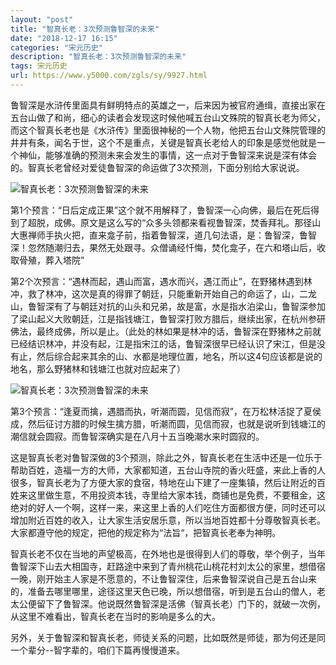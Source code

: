 ```yaml
---
layout: "post"
title: "智真长老：3次预测鲁智深的未来"
date: "2018-12-17 16:15"
categories: "宋元历史"
description: "智真长老：3次预测鲁智深的未来"
tags: 宋元历史
url: https://www.y5000.com/zgls/sy/9927.html
---
```






鲁智深是水浒传里面具有鲜明特点的英雄之一，后来因为被官府通缉，直接出家在五台山做了和尚，细心的读者会发现这时候他喊五台山文殊院的智真长老为师父，而这个智真长老也是《水浒传》里面很神秘的一个人物，他把五台山文殊院管理的井井有条，闻名于世，这个不是重点，关键是智真长老给人的印象是感觉他就是一个神仙，能够准确的预测未来会发生的事情，这一点对于鲁智深来说是深有体会的。智真长老曾经对爱徒鲁智深的命运做了3次预测，下面分别给大家说说。

![智真长老：3次预测鲁智深的未来](/uploads/allimg/170110/6-1F110112P1I6.JPG)

第1个预言：“日后定成正果”这个就不用解释了，鲁智深一心向佛，最后在死后得到了超脱，成佛。原文是这么写的“众多头领都来看视鲁智深，焚香拜礼。那径山大惠禅师手执火把，直来龛子前，指着鲁智深，道几句法语，是：鲁智深，鲁智深！忽然随潮归去，果然无处跟寻。众僧诵经忏悔，焚化龛子，在六和塔山后，收取骨殖，葬入塔院”

第2个次预言：“遇林而起，遇山而富，遇水而兴，遇江而止”，在野猪林遇到林冲，救了林冲，这次是真的得罪了朝廷，只能重新开始自己的命运了，山，二龙山，鲁智深有了与朝廷对抗的山头和兄弟，故是富，水是指水泊梁山，鲁智深参加了梁山起义大败朝廷，江是指钱塘江，鲁智深打败方腊后，继续出家，在杭州参研佛法，最终成佛，所以是止。（此处的林如果是林冲的话，鲁智深在野猪林之前就已经结识林冲，并没有起，江是指宋江的话，鲁智深很早已经认识了宋江，但是没有止，然后综合起来其余的山、水都是地理位置，地名，所以这4句应该都是说的地名，那么野猪林和钱塘江也就对应起来了）

![智真长老：3次预测鲁智深的未来](/uploads/allimg/170110/6-1F110112T4U4.JPG)

第3个预言：“逢夏而擒，遇腊而执，听潮而圆，见信而寂”，在万松林活捉了夏侯成，然后征讨方腊的时候生擒方腊，听潮而圆，见信而寂，也就是说听到钱塘江的潮信就会圆寂。而鲁智深确实是在八月十五当晚潮水来时圆寂的。

这是智真长老对鲁智深做的3个预测，除此之外，智真长老在生活中还是一位乐于帮助百姓，造福一方的大师，大家都知道，五台山寺院的香火旺盛，来此上香的人很多，智真长老为了方便大家的食宿，特地在山下建了一座集镇，然后让附近的百姓来这里做生意，不用投资本钱，寺里给大家本钱，商铺也是免费，不要租金，这绝对的好人一个啊，这样一来，来这里上香的人们吃住方面都很方便，同时还可以增加附近百姓的收入，让大家生活安居乐意，所以当地百姓都十分尊敬智真长老。大家都遵守他的规定，把他的规定称为“法旨“，把智真长老奉为神明。

智真长老不仅在当地的声望极高，在外地也是很得到人们的尊敬，举个例子，当年鲁智深下山去大相国寺，赶路途中来到了青州桃花山桃花村刘太公的家里，想借宿一晚，刚开始主人家是不愿意的，不让鲁智深住，后来鲁智深说自己是五台山来的，准备去哪里哪里，途径这里天色已晚，所以想借宿，听到是五台山的僧人，老太公便留下了鲁智深。他说既然鲁智深是活佛（智真长老）门下的，就破一次例，从这里不难看出，智真长老在当时的影响是多么的大。

另外，关于鲁智深和智真长老，师徒关系的问题，比如既然是师徒，那为何还是同一个辈分--智字辈的，咱们下篇再慢慢道来。
